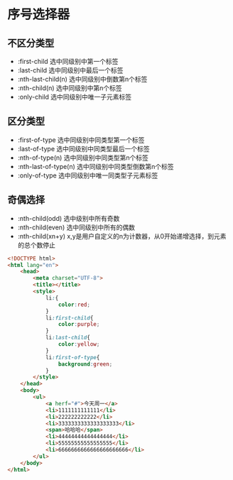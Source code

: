 # 序号选择器
## 不区分类型
- :first-child 选中同级别中第一个标签
- :last-child 选中同级别中最后一个标签
- :nth-last-child(n) 选中同级别中倒数第n个标签
- :nth-child(n) 选中同级别中第n个标签
- :only-child 选中同级别中唯一子元素标签
## 区分类型
- :first-of-type 选中同级别中同类型第一个标签
- :last-of-type 选中同级别中同类型最后一个标签
- :nth-of-type(n) 选中同级别中同类型第n个标签
- :nth-last-of-type(n) 选中同级别中同类型倒数第n个标签
- :only-of-type 选中同级别中唯一同类型子元素标签
## 奇偶选择
- :nth-child(odd) 选中级别中所有奇数
- :nth-child(even) 选中同级别中所有的偶数
- :nth-child(xn+y) x,y是用户自定义的n为计数器，从0开始递增选择，到元素的总个数停止
```html
<!DOCTYPE html>
<html lang="en">
    <head>
        <meta charset="UTF-8">
        <title></title>
        <style>
            li:{
                color:red;
            }
            li:first-child{
                color:purple;
            }
            li:last-child{
                color:yellow;
            }
            li:first-of-type{
                background:green;
            }
        </style>
    </head>
    <body>
        <ul>
            <a herf="#">今天周一</a>
            <li>1111111111111</li>
            <li>222222222222</li>
            <li>3333333333333333333</li>
            <span>哈哈哈</span>
            <li>44444444444444444</li>
            <li>55555555555555555</li>
            <li>6666666666666666666666</li>
        </ul>
    </body>
</html>
```
